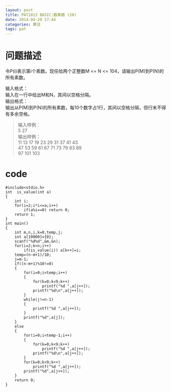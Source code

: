 ```yaml
---
layout: post
title: PAT1013 BASIC:数素数 (20)
date: 2014-04-29 17:44
categories: 算法
tags: pat
---
```


# 问题描述
令P(i)表示第i个素数。现任给两个正整数M <= N <= 104，请输出P(M)到P(N)的所有素数。

输入格式：  
输入在一行中给出M和N，其间以空格分隔。  
输出格式：  
输出从P(M)到P(N)的所有素数，每10个数字占1行，其间以空格分隔，但行末不得有多余空格。

>输入样例：  
5 27  
输出样例：  
11 13 17 19 23 29 31 37 41 43  
47 53 59 61 67 71 73 79 83 89  
97 101 103  

# code
```
#include<stdio.h>
int  is_value(int a)
{
	int i;
	for(i=2;i*i<=a;i++)
		if(a%i==0) return 0;
	return 1;
}
int main()
{
	int m,n,i,k=0,temp,j;
	int a[10000]={0};
	scanf("%d%d",&m,&n);
	for(i=2;k<n;i++)
		if(is_value(i)) a[k++]=i;
	temp=(n-m+1)/10;
	j=m-1;
	if((n-m+1)%10!=0)
	{
		for(i=0;i<temp;i++)
		{
			for(k=0;k<9;k++)
				printf("%d ",a[j++]);
			printf("%d\n",a[j++]);
		}	
		while(j!=n-1)
		{
			printf("%d ",a[j++]);
		}
		printf("%d",a[j]);
	}
	else
	{
		for(i=0;i<temp-1;i++)
		{
			for(k=0;k<9;k++)
				printf("%d ",a[j++]);
			printf("%d\n",a[j++]);
		}
		for(k=0;k<9;k++)
			printf("%d ",a[j++]);
		printf("%d",a[j++]);
	}
	return 0;
} 
```